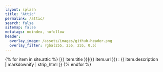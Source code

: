 ```yaml
---
layout: splash
title: "Attic"
permalink: /attic/
search: false
sitemap: false
metatags: noindex, nofollow
header:
  overlay_image: /assets/images/github-header.png
  overlay_filter: rgba(255, 255, 255, 0.5)
---
```


{% for item in site.attic %}
  [{{ item.title }}]({{ item.url }})
  : {{ item.description | markdownify | strip_html }}
{% endfor %}